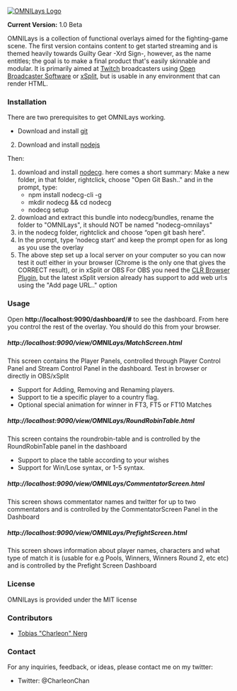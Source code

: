 [![OMNILays Logo](http://i.imgur.com/nh4z4QM.png)](http://www.twitch.com/sethcharleon)

**Current Version:** 1.0 Beta

OMNILays is a collection of functional overlays aimed for the fighting-game scene. The first version contains content
to get started streaming and is themed heavily towards Guilty Gear -Xrd Sign-, however, as the name entitles; the goal
is to make a final product that's easily skinnable and modular.
It is primarily aimed at [Twitch](http://twitch.tv) broadcasters using [Open Broadcaster Software](https://obsproject.com/) or 
[xSplit](https://www.xsplit.com/), but is usable in any environment that can render HTML.

### Installation
There are two prerequisites to get OMNILays working.
* Download and install [git](https://git-scm.com/)
2. Download and install [nodejs](https://nodejs.org/en/)

Then:

1. download and install [nodecg](http://nodecg.com/). here comes a short summary: 
Make a new folder, in that folder, rightclick, choose "Open Git Bash.." and in the prompt, type:
   * npm install nodecg-cli -g 
   * mkdir nodecg && cd nodecg 
   * nodecg setup
2. download and extract this bundle into nodecg/bundles, rename the folder to "OMNILays", it should NOT be named "nodecg-omnilays"
3. in the nodecg folder, rightclick and choose “open git bash here”.
5. In the prompt, type ‘nodecg start’ and keep the prompt open for as long as you use the overlay
6. The above step set up a local server on your computer so you can now test it out! either in your browser (Chrome is the only one that gives the CORRECT result), or in xSplit or OBS
For OBS you need the [CLR Browser Plugin](https://obsproject.com/forum/resources/clr-browser-source-plugin.22/), but the latest xSplit version already has support to add web url:s using the "Add page URL.." option

### Usage
Open **http://localhost:9090/dashboard/#** to see the dashboard. From here you control the rest of the overlay. You should do this from your browser.

##### http://localhost:9090/view/OMNILays/MatchScreen.html 
This screen contains the Player Panels, controlled through Player Control Panel and Stream Control Panel in the dashboard. Test in browser or directly in OBS/xSplit
* Support for Adding, Removing and Renaming players.
* Support to tie a specific player to a country flag.
* Optional special animation for winner in FT3, FT5 or FT10 Matches

##### http://localhost:9090/view/OMNILays/RoundRobinTable.html
This screen contains the roundrobin-table and is controlled by the RoundRobinTable panel in the dashboard
* Support to place the table according to your wishes
* Support for Win/Lose syntax, or 1-5 syntax.

##### http://localhost:9090/view/OMNILays/CommentatorScreen.html
This screen shows commentator names and twitter for up to two commentators and is controlled by the CommentatorScreen Panel in the Dashboard

##### http://localhost:9090/view/OMNILays/PrefightScreen.html
This screen shows information about player names, characters and what type of match it is (usable for e.g Pools, Winners, Winners Round 2, etc etc) and is controlled by the Prefight Screen Dashboard

### License
OMNILays is provided under the MIT license

### Contributors
* [Tobias "Charleon" Nerg](http://twitch.tv/sethcharleon)

### Contact
For any inquiries, feedback, or ideas, please contact me on my twitter:
* Twitter: @CharleonChan
